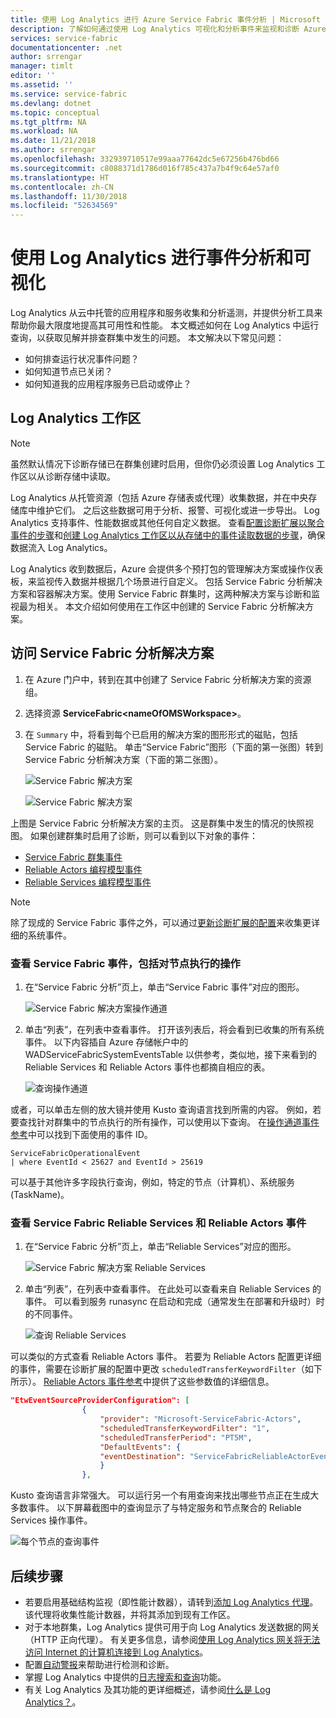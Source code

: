 ```yaml
---
title: 使用 Log Analytics 进行 Azure Service Fabric 事件分析 | Microsoft Docs
description: 了解如何通过使用 Log Analytics 可视化和分析事件来监视和诊断 Azure Service Fabric 群集。
services: service-fabric
documentationcenter: .net
author: srrengar
manager: timlt
editor: ''
ms.assetid: ''
ms.service: service-fabric
ms.devlang: dotnet
ms.topic: conceptual
ms.tgt_pltfrm: NA
ms.workload: NA
ms.date: 11/21/2018
ms.author: srrengar
ms.openlocfilehash: 332939710517e99aaa77642dc5e67256b476bd66
ms.sourcegitcommit: c8088371d1786d016f785c437a7b4f9c64e57af0
ms.translationtype: HT
ms.contentlocale: zh-CN
ms.lasthandoff: 11/30/2018
ms.locfileid: "52634569"
---
```

# <a name="event-analysis-and-visualization-with-log-analytics"></a>使用 Log Analytics 进行事件分析和可视化
 Log Analytics 从云中托管的应用程序和服务收集和分析遥测，并提供分析工具来帮助你最大限度地提高其可用性和性能。 本文概述如何在 Log Analytics 中运行查询，以获取见解并排查群集中发生的问题。 本文解决以下常见问题：

* 如何排查运行状况事件问题？
* 如何知道节点已关闭？
* 如何知道我的应用程序服务已启动或停止？

## <a name="log-analytics-workspace"></a>Log Analytics 工作区

>[!NOTE] 
>虽然默认情况下诊断存储已在群集创建时启用，但你仍必须设置 Log Analytics 工作区以从诊断存储中读取。

Log Analytics 从托管资源（包括 Azure 存储表或代理）收集数据，并在中央存储库中维护它们。 之后这些数据可用于分析、报警、可视化或进一步导出。 Log Analytics 支持事件、性能数据或其他任何自定义数据。 查看[配置诊断扩展以聚合事件的步骤](service-fabric-diagnostics-event-aggregation-wad.md)和[创建 Log Analytics 工作区以从存储中的事件读取数据的步骤](service-fabric-diagnostics-oms-setup.md)，确保数据流入 Log Analytics。

Log Analytics 收到数据后，Azure 会提供多个预打包的管理解决方案或操作仪表板，来监视传入数据并根据几个场景进行自定义。 包括 Service Fabric 分析解决方案和容器解决方案。使用 Service Fabric 群集时，这两种解决方案与诊断和监视最为相关。 本文介绍如何使用在工作区中创建的 Service Fabric 分析解决方案。

## <a name="access-the-service-fabric-analytics-solution"></a>访问 Service Fabric 分析解决方案

1. 在 Azure 门户中，转到在其中创建了 Service Fabric 分析解决方案的资源组。

2. 选择资源 **ServiceFabric\<nameOfOMSWorkspace\>**。

2. 在 `Summary` 中，将看到每个已启用的解决方案的图形形式的磁贴，包括 Service Fabric 的磁贴。 单击“Service Fabric”图形（下面的第一张图）转到 Service Fabric 分析解决方案（下面的第二张图）。

    ![Service Fabric 解决方案](media/service-fabric-diagnostics-event-analysis-oms/oms_service_fabric_summary.PNG)

    ![Service Fabric 解决方案](media/service-fabric-diagnostics-event-analysis-oms/oms_service_fabric_solution.PNG)

上图是 Service Fabric 分析解决方案的主页。 这是群集中发生的情况的快照视图。 如果创建群集时启用了诊断，则可以看到以下对象的事件： 

* [Service Fabric 群集事件](service-fabric-diagnostics-event-generation-operational.md)
* [Reliable Actors 编程模型事件](service-fabric-reliable-actors-diagnostics.md)
* [Reliable Services 编程模型事件](service-fabric-reliable-services-diagnostics.md)

>[!NOTE]
>除了现成的 Service Fabric 事件之外，可以通过[更新诊断扩展的配置](service-fabric-diagnostics-event-aggregation-wad.md#log-collection-configurations)来收集更详细的系统事件。

### <a name="view-service-fabric-events-including-actions-on-nodes"></a>查看 Service Fabric 事件，包括对节点执行的操作

1. 在“Service Fabric 分析”页上，单击“Service Fabric 事件”对应的图形。

    ![Service Fabric 解决方案操作通道](media/service-fabric-diagnostics-event-analysis-oms/oms_service_fabric_events_selection.png)

2. 单击“列表”，在列表中查看事件。 打开该列表后，将会看到已收集的所有系统事件。 以下内容插自 Azure 存储帐户中的 WADServiceFabricSystemEventsTable 以供参考，类似地，接下来看到的 Reliable Services 和 Reliable Actors 事件也都摘自相应的表。
    
    ![查询操作通道](media/service-fabric-diagnostics-event-analysis-oms/oms_service_fabric_events.png)

或者，可以单击左侧的放大镜并使用 Kusto 查询语言找到所需的内容。 例如，若要查找针对群集中的节点执行的所有操作，可以使用以下查询。 在[操作通道事件参考](service-fabric-diagnostics-event-generation-operational.md)中可以找到下面使用的事件 ID。

```kusto
ServiceFabricOperationalEvent
| where EventId < 25627 and EventId > 25619 
```

可以基于其他许多字段执行查询，例如，特定的节点（计算机）、系统服务 (TaskName)。

### <a name="view-service-fabric-reliable-service-and-actor-events"></a>查看 Service Fabric Reliable Services 和 Reliable Actors 事件

1. 在“Service Fabric 分析”页上，单击“Reliable Services”对应的图形。

    ![Service Fabric 解决方案 Reliable Services](media/service-fabric-diagnostics-event-analysis-oms/oms_reliable_services_events_selection.png)

2. 单击“列表”，在列表中查看事件。 在此处可以查看来自 Reliable Services 的事件。 可以看到服务 runasync 在启动和完成（通常发生在部署和升级时）时的不同事件。 

    ![查询 Reliable Services](media/service-fabric-diagnostics-event-analysis-oms/oms_reliable_service_events.png)

可以类似的方式查看 Reliable Actors 事件。 若要为 Reliable Actors 配置更详细的事件，需要在诊断扩展的配置中更改 `scheduledTransferKeywordFilter`（如下所示）。 [Reliable Actors 事件参考](service-fabric-reliable-actors-diagnostics.md#keywords)中提供了这些参数值的详细信息。

```json
"EtwEventSourceProviderConfiguration": [
                {
                    "provider": "Microsoft-ServiceFabric-Actors",
                    "scheduledTransferKeywordFilter": "1",
                    "scheduledTransferPeriod": "PT5M",
                    "DefaultEvents": {
                    "eventDestination": "ServiceFabricReliableActorEventTable"
                    }
                },
```

Kusto 查询语言非常强大。 可以运行另一个有用查询来找出哪些节点正在生成大多数事件。 以下屏幕截图中的查询显示了与特定服务和节点聚合的 Reliable Services 操作事件。

![每个节点的查询事件](media/service-fabric-diagnostics-event-analysis-oms/oms_kusto_query.png)

## <a name="next-steps"></a>后续步骤

* 若要启用基础结构监视（即性能计数器），请转到[添加 Log Analytics 代理](service-fabric-diagnostics-oms-agent.md)。 该代理将收集性能计数器，并将其添加到现有工作区。
* 对于本地群集，Log Analytics 提供可用于向 Log Analytics 发送数据的网关（HTTP 正向代理）。 有关更多信息，请参阅[使用 Log Analytics 网关将无法访问 Internet 的计算机连接到 Log Analytics](../azure-monitor/platform/gateway.md)。
* 配置[自动警报](../log-analytics/log-analytics-alerts.md)来帮助进行检测和诊断。
* 掌握 Log Analytics 中提供的[日志搜索和查询](../log-analytics/log-analytics-log-searches.md)功能。
* 有关 Log Analytics 及其功能的更详细概述，请参阅[什么是 Log Analytics？](../operations-management-suite/operations-management-suite-overview.md)。
